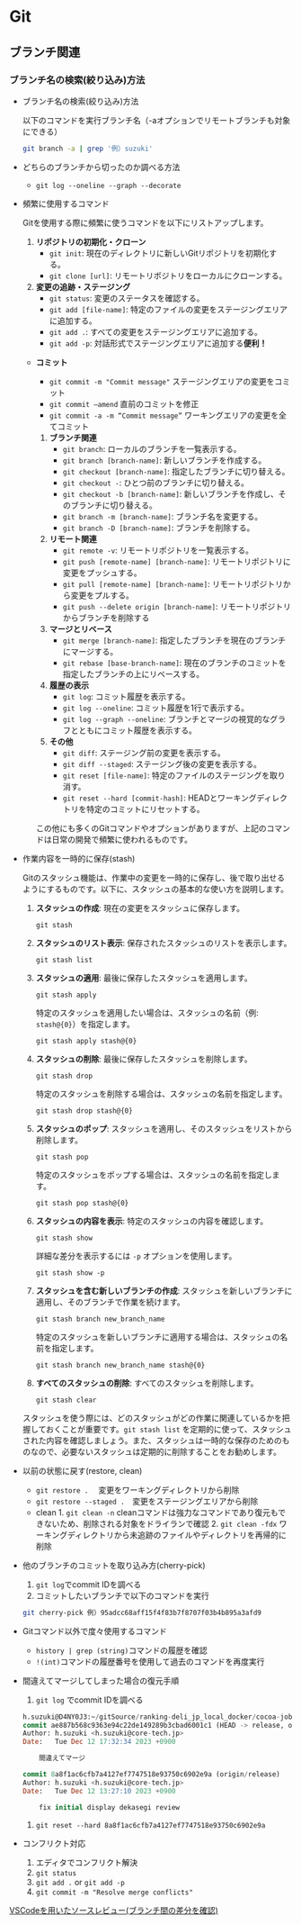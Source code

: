 # Git

## ブランチ関連

### ブランチ名の検索(絞り込み)方法

- ブランチ名の検索(絞り込み)方法

    以下のコマンドを実行ブランチ名（-aオプションでリモートブランチも対象にできる）

    ```bash
    git branch -a | grep '例）suzuki'
    ```

- どちらのブランチから切ったのか調べる方法
  - `git log --oneline --graph --decorate`
- 頻繁に使用するコマンド

    Gitを使用する際に頻繁に使うコマンドを以下にリストアップします。

    1. **リポジトリの初期化・クローン**
        - `git init`: 現在のディレクトリに新しいGitリポジトリを初期化する。
        - `git clone [url]`: リモートリポジトリをローカルにクローンする。
    2. **変更の追跡・ステージング**
        - `git status`: 変更のステータスを確認する。
        - `git add [file-name]`: 特定のファイルの変更をステージングエリアに追加する。
        - `git add .`: すべての変更をステージングエリアに追加する。
        - `git add -p`: 対話形式でステージングエリアに追加する**便利！**
  - **コミット**
    - `git commit -m "Commit message"` ステージングエリアの変更をコミット
    - `git commit —amend` 直前のコミットを修正
    - `git commit -a -m “Commit message”` ワーキングエリアの変更を全てコミット
    1. **ブランチ関連**
        - `git branch`: ローカルのブランチを一覧表示する。
        - `git branch [branch-name]`: 新しいブランチを作成する。
        - `git checkout [branch-name]`: 指定したブランチに切り替える。
        - `git checkout -`: ひとつ前のブランチに切り替える。
        - `git checkout -b [branch-name]`: 新しいブランチを作成し、そのブランチに切り替える。
        - `git branch -m [branch-name]`: ブランチ名を変更する。
        - `git branch -D [branch-name]`: ブランチを削除する。
    2. **リモート関連**
        - `git remote -v`: リモートリポジトリを一覧表示する。
        - `git push [remote-name] [branch-name]`: リモートリポジトリに変更をプッシュする。
        - `git pull [remote-name] [branch-name]`: リモートリポジトリから変更をプルする。
        - `git push --delete origin [branch-name]`: リモートリポジトリからブランチを削除する
    3. **マージとリベース**
        - `git merge [branch-name]`: 指定したブランチを現在のブランチにマージする。
        - `git rebase [base-branch-name]`: 現在のブランチのコミットを指定したブランチの上にリベースする。
    4. **履歴の表示**
        - `git log`: コミット履歴を表示する。
        - `git log --oneline`: コミット履歴を1行で表示する。
        - `git log --graph --oneline`: ブランチとマージの視覚的なグラフとともにコミット履歴を表示する。
    5. **その他**
        - `git diff`: ステージング前の変更を表示する。
        - `git diff --staged`: ステージング後の変更を表示する。
        - `git reset [file-name]`: 特定のファイルのステージングを取り消す。
        - `git reset --hard [commit-hash]`: HEADとワーキングディレクトリを特定のコミットにリセットする。

    この他にも多くのGitコマンドやオプションがありますが、上記のコマンドは日常の開発で頻繁に使われるものです。

- 作業内容を一時的に保存(stash)

    Gitのスタッシュ機能は、作業中の変更を一時的に保存し、後で取り出せるようにするものです。以下に、スタッシュの基本的な使い方を説明します。

    1. **スタッシュの作成**: 現在の変更をスタッシュに保存します。

        ```
        git stash
        
        ```

    2. **スタッシュのリスト表示**: 保存されたスタッシュのリストを表示します。

        ```
        git stash list
        
        ```

    3. **スタッシュの適用**: 最後に保存したスタッシュを適用します。

        ```
        git stash apply
        
        ```

        特定のスタッシュを適用したい場合は、スタッシュの名前（例: `stash@{0}`）を指定します。

        ```
        git stash apply stash@{0}
        
        ```

    4. **スタッシュの削除**: 最後に保存したスタッシュを削除します。

        ```
        git stash drop
        
        ```

        特定のスタッシュを削除する場合は、スタッシュの名前を指定します。

        ```
        git stash drop stash@{0}
        
        ```

    5. **スタッシュのポップ**: スタッシュを適用し、そのスタッシュをリストから削除します。

        ```
        git stash pop
        
        ```

        特定のスタッシュをポップする場合は、スタッシュの名前を指定します。

        ```
        git stash pop stash@{0}
        
        ```

    6. **スタッシュの内容を表示**: 特定のスタッシュの内容を確認します。

        ```
        git stash show
        
        ```

        詳細な差分を表示するには `-p` オプションを使用します。

        ```
        git stash show -p
        
        ```

    7. **スタッシュを含む新しいブランチの作成**: スタッシュを新しいブランチに適用し、そのブランチで作業を続けます。

        ```
        git stash branch new_branch_name
        
        ```

        特定のスタッシュを新しいブランチに適用する場合は、スタッシュの名前を指定します。

        ```
        git stash branch new_branch_name stash@{0}
        
        ```

    8. **すべてのスタッシュの削除**: すべてのスタッシュを削除します。

        ```
        git stash clear
        
        ```

    スタッシュを使う際には、どのスタッシュがどの作業に関連しているかを把握しておくことが重要です。`git stash list` を定期的に使って、スタッシュされた内容を確認しましょう。また、スタッシュは一時的な保存のためのものなので、必要ないスタッシュは定期的に削除することをお勧めします。

- 以前の状態に戻す(restore, clean)
  - `git restore .` 　変更をワーキングディレクトリから削除
  - `git restore --staged .`　変更をステージングエリアから削除
  - clean
        1. `git clean -n` cleanコマンドは強力なコマンドであり復元もできないため、削除される対象をドライランで確認
        2. `git clean -fdx` ワーキングディレクトリから未追跡のファイルやディレクトリを再帰的に削除
- 他のブランチのコミットを取り込み方(cherry-pick)
    1. `git log`でcommit IDを調べる
    2. コミットしたいブランチで以下のコマンドを実行

    ```bash
    git cherry-pick 例）95adcc68aff15f4f83b7f8707f03b4b895a3afd9
    ```

- Gitコマンド以外で度々使用するコマンド
  - `history | grep (string)`コマンドの履歴を確認
  - `!(int)`コマンドの履歴番号を使用して過去のコマンドを再度実行
- 間違えてマージしてしまった場合の復元手順
    1. `git log` でcommit IDを調べる

    ```sql
    h.suzuki@D4NY0J3:~/gitSource/ranking-deli_jp_local_docker/cocoa-job-jp-src$ git log
    commit ae887b568c9363e94c22de149289b3cbad6001c1 (HEAD -> release, origin/CCA-1269_improvement_review_suzuki, CCA-1269_improvement_review_suzuki)
    Author: h.suzuki <h.suzuki@core-tech.jp>
    Date:   Tue Dec 12 17:32:34 2023 +0900
    
        間違えてマージ
    
    commit 8a8f1ac6cfb7a4127ef7747518e93750c6902e9a (origin/release)
    Author: h.suzuki <h.suzuki@core-tech.jp>
    Date:   Tue Dec 12 13:27:10 2023 +0900
    
        fix initial display dekasegi review
    ```

    1. `git reset --hard 8a8f1ac6cfb7a4127ef7747518e93750c6902e9a`
- コンフリクト対応
    1. エディタでコンフリクト解決
    2. `git status`
    3. `git add .` or `git add -p`
    4. `git commit -m "Resolve merge conflicts"`

[VSCodeを用いたソースレビュー(ブランチ間の差分を確認)](https://www.notion.so/VSCode-d7c451213f304882b3b9f9451598be6c?pvs=21)

